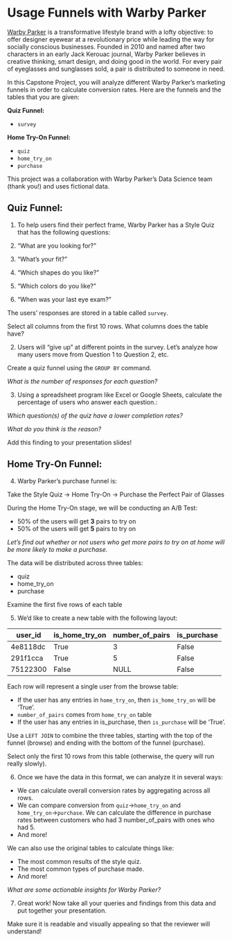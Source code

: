 # Usage Funnels with Warby Parker
[Warby Parker](https://www.warbyparker.com/) is a transformative lifestyle brand with a lofty objective: to offer designer eyewear at a revolutionary price while leading the way for socially conscious businesses. Founded in 2010 and named after two characters in an early Jack Kerouac journal, Warby Parker believes in creative thinking, smart design, and doing good in the world. For every pair of eyeglasses and sunglasses sold, a pair is distributed to someone in need.

In this Capstone Project, you will analyze different Warby Parker’s marketing funnels in order to calculate conversion rates. Here are the funnels and the tables that you are given:

**Quiz Funnel:**

* `survey`

**Home Try-On Funnel:**
* `quiz`
* `home_try_on`
* `purchase`

This project was a collaboration with Warby Parker’s Data Science team (thank you!) and uses fictional data.


## Quiz Funnel:
1. To help users find their perfect frame, Warby Parker has a Style Quiz that has the following questions:

1. “What are you looking for?”
2. “What’s your fit?”
3. “Which shapes do you like?”
4. “Which colors do you like?”
5. “When was your last eye exam?”

The users’ responses are stored in a table called `survey`.

Select all columns from the first 10 rows. What columns does the table have?


2. Users will “give up” at different points in the survey. Let’s analyze how many users move from Question 1 to Question 2, etc.

Create a quiz funnel using the `GROUP BY` command.

_What is the number of responses for each question?_


3. Using a spreadsheet program like Excel or Google Sheets, calculate the percentage of users who answer each question.:

_Which question(s) of the quiz have a lower completion rates?_

_What do you think is the reason?_

Add this finding to your presentation slides!


## Home Try-On Funnel:
4. Warby Parker’s purchase funnel is:

Take the Style Quiz → Home Try-On → Purchase the Perfect Pair of Glasses

During the Home Try-On stage, we will be conducting an A/B Test:

* 50% of the users will get **3** pairs to try on
* 50% of the users will get **5** pairs to try on

*Let’s find out whether or not users who get more pairs to try on at home will be more likely to make a purchase.*

The data will be distributed across three tables:
* quiz
* home_try_on
* purchase

Examine the first five rows of each table

5. We’d like to create a new table with the following layout:

| user_id | is_home_try_on | number_of_pairs | 	is_purchase |
| --- | --- | --- | --- |
|4e8118dc | True | 3 | False |
| 291f1cca | True | 5 | False |
| 75122300 | False | NULL | False |

Each row will represent a single user from the browse table:

* If the user has any entries in `home_try_on`, then `is_home_try_on` will be ‘True’.
* `number_of_pairs` comes from `home_try_on` table
* If the user has any entries in is_purchase, then `is_purchase` will be ‘True’.

Use a `LEFT JOIN` to combine the three tables, starting with the top of the funnel (browse) and ending with the bottom of the funnel (purchase).

Select only the first 10 rows from this table (otherwise, the query will run really slowly).


6. Once we have the data in this format, we can analyze it in several ways:

* We can calculate overall conversion rates by aggregating across all rows.
* We can compare conversion from `quiz`→`home_try_on` and `home_try_on`→`purchase`. We can calculate the difference in purchase rates between customers who had 3 number_of_pairs with ones who had 5.
* And more!

We can also use the original tables to calculate things like:
* The most common results of the style quiz.
* The most common types of purchase made.
* And more!

*What are some actionable insights for Warby Parker?*


7. Great work! Now take all your queries and findings from this data and put together your presentation.

Make sure it is readable and visually appealing so that the reviewer will understand!